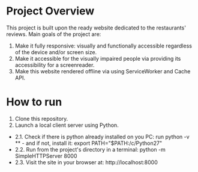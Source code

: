 # Project Overview

 This project is built upon the ready website dedicated to the restaurants' reviews. Main goals of the project are:
 1. Make it fully responsive: visually and functionally accessible regardless of the device and/or screen size.
 2. Make it accessible for the visually impaired people via providing its accessibility for a screenreader.
 3. Make this website rendered offline via using ServiceWorker and Cache API.
 
# How to run

1. Clone this repository.
2. Launch a local client server using Python.
  * 2.1. Check if there is python already installed on you PC:
   run python -v
   ** - and if not, install it:
   export PATH="$PATH:/c/Python27"
  * 2.2. Run from the project's directory in a terminal:
  python -m SimpleHTTPServer 8000
  * 2.3. Visit the site in your browser at:
  http://localhost:8000





